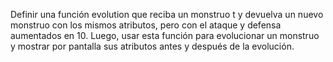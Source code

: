 Definir una función evolution que reciba un monstruo t y devuelva un nuevo monstruo
con los mismos atributos, pero con el ataque y defensa aumentados en 10. Luego, usar
esta función para evolucionar un monstruo y mostrar por pantalla sus atributos antes y
después de la evolución.
